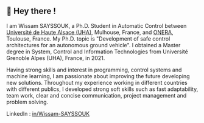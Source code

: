 
## 👋 Hey there ! 

I am Wissam SAYSSOUK, a Ph.D. Student in Automatic Control between [Université de Haute Alsace (UHA)](www.miam.crespim.uha.fr), Mulhouse, France, and [ONERA](https://www.onera.fr/fr/dtis), Toulouse, France. My Ph.D. topic is "Development of safe control architectures for an autonomous ground vehicle". I obtained a Master degree in System, Control and Information Technologies from Université Grenoble Alpes (UHA), France, in 2021.

Having strong skills and interest in programming, control systems and machine learning, I am passionate about improving the future developing new solutions. 
Throughout my experience working in different countries with different publics, I developed strong soft skills such as fast adaptability, team work, clear and concise communication, project management and problem solving.


LinkedIn :  [in/Wissam-SAYSSOUK](https://www.linkedin.com/in/wissam-sayssouk/)
